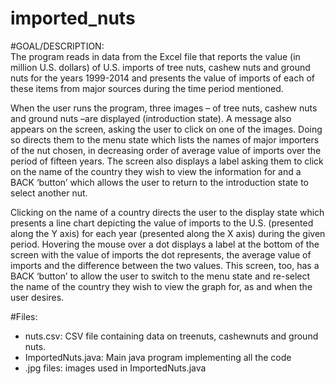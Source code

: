 # imported_nuts

#GOAL/DESCRIPTION:  
The program reads in data from the Excel file  that reports the value (in million U.S. dollars) of U.S. imports of tree nuts, cashew nuts and ground nuts for the years 1999-2014 and presents the value of imports of each of these items from major sources during the time period mentioned. 
 
When the user runs the program, three images – of tree nuts, cashew nuts and ground nuts –are displayed (introduction state). A message also appears on the screen, asking the user to click on one of the images. Doing so directs them to the menu state which lists the names of major importers of the nut chosen, in decreasing order of average value of imports over the period of fifteen years. The screen also displays a label asking them to click on the name of the country they wish to view the information for and a BACK ‘button’ which allows the user to return to the introduction state to select another nut.  
 
Clicking on the name of a country directs the user to the display state which presents a line chart depicting the value of imports to the U.S. (presented along the Y axis) for each year (presented along the X axis) during the given period. Hovering the mouse over a dot displays a label at the bottom of the screen with the value of imports the dot represents, the average value of imports and the difference between the two values. This screen, too, has a BACK ‘button’ to allow the user to switch to the menu state and re-select the name of the country they wish to view the graph for, as and when the user desires. 

#Files:
* nuts.csv: CSV file containing data on treenuts, cashewnuts and ground nuts. 
* ImportedNuts.java: Main java program implementing all the code
* .jpg files: images used in ImportedNuts.java

